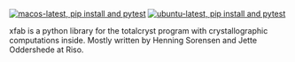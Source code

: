 [![macos-latest, pip install and pytest](https://github.com/FABLE-3DXRD/xfab/actions/workflows/install-and-test-macos-py39.yml/badge.svg)](https://github.com/FABLE-3DXRD/xfab/actions/workflows/install-and-test-macos-py39.yml)
[![ubuntu-latest, pip install and pytest](https://github.com/FABLE-3DXRD/xfab/actions/workflows/install-and-test-ubuntu-py39.yml/badge.svg)](https://github.com/FABLE-3DXRD/xfab/actions/workflows/install-and-test-ubuntu-py39.yml)

xfab is a python library for the totalcryst program with crystallographic computations inside. Mostly written by Henning Sorensen and Jette Oddershede at Riso.
